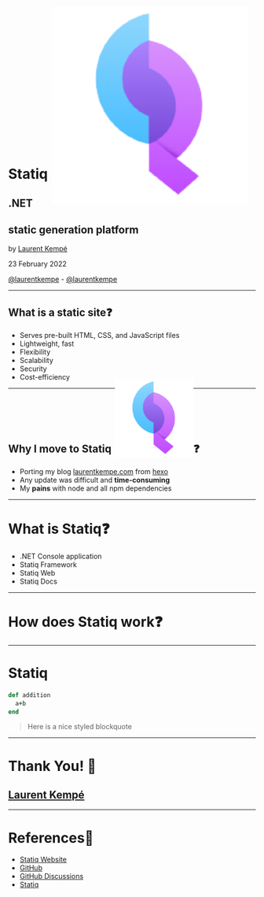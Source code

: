 <!-- .slide: data-background-image="https://live.staticflickr.com/65535/49476819197_ce5559e3e6_o.jpg" -->

# Statiq <img src="img/statiq_logo.png" style="height:10vh; margin: -50px -50px -50px 2px ; " />

## .NET
## static generation platform

by [Laurent Kempé](https://laurentkempe.com)

23 February 2022

<i class="fab fa-twitter"></i> [@laurentkempe](https://twitter.com/laurentkempe) - <i class="fab fa-github"></i> [@laurentkempe](https://github.com/laurentkempe)

---

## What is a static site❓

* Serves pre-built HTML, CSS, and JavaScript files <!-- .element: class="fragment" data-fragment-index="1" -->
* Lightweight, fast <!-- .element: class="fragment" data-fragment-index="2" -->
* Flexibility <!-- .element: class="fragment" data-fragment-index="3" -->
* Scalability <!-- .element: class="fragment" data-fragment-index="4" -->
* Security  <!-- .element: class="fragment" data-fragment-index="5" -->
* Cost-efficiency <!-- .element: class="fragment" data-fragment-index="6" -->

---

## Why I move to Statiq <img src="img/statiq_logo.png" style="height:4vh; margin: -50px -0px -10px 2px ; " />❓

* Porting my blog [laurentkempe.com](https://laurentkempe.com) from [hexo](https://hexo.io/) <i class="fa-brands fa-node-js"></i>
* Any update was difficult and **time-consuming**
* My **pains** with node <i class="fa-brands fa-node-js"></i> and all npm dependencies

---

# What is Statiq❓

* .NET Console application
* Statiq Framework
* Statiq Web
* Statiq Docs

---

# How does Statiq work❓

---

# Statiq

```ruby
def addition
  a+b
end
```

> Here is a nice styled blockquote

---

# Thank You! 🚀

<!-- .slide: data-background-image="https://live.staticflickr.com/65535/49476819197_ce5559e3e6_o.jpg" -->

## [Laurent Kempé](https://laurentkempe.com)

---

# References📘

* [Statiq Website](https://www.statiq.dev/)
* [GitHub](https://github.com/statiqdev)
* [GitHub Discussions](https://github.com/statiqdev/Discussions/discussions)
* [Statiq <i class="fab fa-twitter"></i>](https://twitter.com/statiqdev)